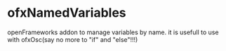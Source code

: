 ofxNamedVariables
=================

openFrameworks addon to manage variables by name. it is usefull to use with ofxOsc(say no more to "if" and "else"!!!)
